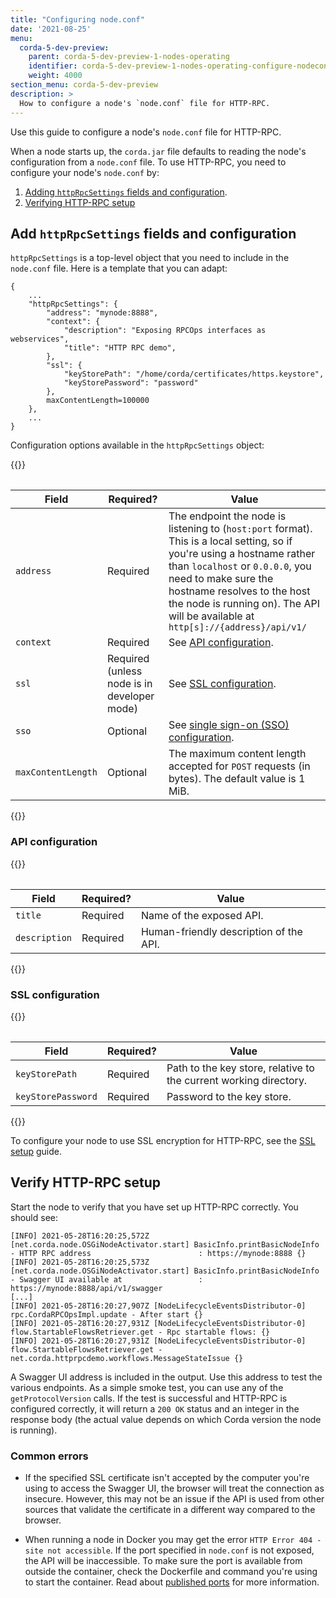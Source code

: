 ```yaml
---
title: "Configuring node.conf"
date: '2021-08-25'
menu:
  corda-5-dev-preview:
    parent: corda-5-dev-preview-1-nodes-operating
    identifier: corda-5-dev-preview-1-nodes-operating-configure-nodeconf
    weight: 4000
section_menu: corda-5-dev-preview
description: >
  How to configure a node's `node.conf` file for HTTP-RPC.
---
```


Use this guide to configure a node's `node.conf` file for HTTP-RPC.

When a node starts up, the `corda.jar` file defaults to reading the node's configuration from a `node.conf` file.
To use HTTP-RPC, you need to configure your node's `node.conf` by:

1. <a href="#add-httprpcsettings-fields-and-configuration">Adding `httpRpcSettings` fields and configuration</a>.
2. [Verifying HTTP-RPC setup](#verify-http-rpc-setup)

## Add `httpRpcSettings` fields and configuration
`httpRpcSettings` is a top-level object that you need to include in the `node.conf` file. Here is a template that you can adapt:
```
{
    ...
    "httpRpcSettings": {
        "address": "mynode:8888",
        "context": {
            "description": "Exposing RPCOps interfaces as webservices",
            "title": "HTTP RPC demo",
        },
        "ssl": {
            "keyStorePath": "/home/corda/certificates/https.keystore",
            "keyStorePassword": "password"
        },
        maxContentLength=100000
    },
    ...
}
```

Configuration options available in the `httpRpcSettings` object:

{{<table>}}

| Field     | Required? | Value |
| ------- | --------- | ----- |
| `address` | Required  | The endpoint the node is listening to (`host:port` format). This is a local setting, so if you're using a hostname rather than `localhost` or `0.0.0.0`, you need to make sure the hostname resolves to the host the node is running on). The API will be available at `http[s]://{address}/api/v1/` |
| `context` | Required  | See [API configuration](#api-configuration). |
| `ssl`     | Required (unless node is in developer mode)  | See [SSL configuration](#ssl-configuration). |
| `sso`     | Optional | See [single sign-on (SSO) configuration](../../../../../../en/platform/corda/5.0-dev-preview-1/nodes/operating/authentication/authentication.html#set-up-azure-ad-sso). |
| `maxContentLength`     | Optional | The maximum content length accepted for `POST` requests (in bytes). The default value is 1 MiB.|

{{</table>}}

### API configuration

{{<table>}}

| Field         | Required? | Value |
| ----------- | --------- | ----- |
| `title`       | Required  | Name of the exposed API. |
| `description` | Required  | Human-friendly description of the API.|

{{</table>}}


### SSL configuration

{{<table>}}

| Field              | Required? | Value |
| ---------------- | --------- | ----- |
| `keyStorePath`     | Required | Path to the key store, relative to the current working directory. |
| `keyStorePassword` | Required | Password to the key store.|

{{</table>}}

To configure your node to use SSL encryption for HTTP-RPC, see the [SSL setup](../../../../../../en/platform/corda/5.0-dev-preview-1/nodes/operating/setup-ssl-encryption.md) guide.

## Verify HTTP-RPC setup
Start the node to verify that you have set up HTTP-RPC correctly. You should see:

```
[INFO] 2021-05-28T16:20:25,572Z [net.corda.node.OSGiNodeActivator.start] BasicInfo.printBasicNodeInfo - HTTP RPC address                        : https://mynode:8888 {}
[INFO] 2021-05-28T16:20:25,573Z [net.corda.node.OSGiNodeActivator.start] BasicInfo.printBasicNodeInfo - Swagger UI available at                 : https://mynode:8888/api/v1/swagger
[...]
[INFO] 2021-05-28T16:20:27,907Z [NodeLifecycleEventsDistributor-0] rpc.CordaRPCOpsImpl.update - After start {}
[INFO] 2021-05-28T16:20:27,931Z [NodeLifecycleEventsDistributor-0] flow.StartableFlowsRetriever.get - Rpc startable flows: {}
[INFO] 2021-05-28T16:20:27,931Z [NodeLifecycleEventsDistributor-0] flow.StartableFlowsRetriever.get - net.corda.httprpcdemo.workflows.MessageStateIssue {}
```

A Swagger UI address is included in the output. Use this address to test the various endpoints. As a simple smoke test, you can use any of the `getProtocolVersion` calls. If the test is successful and HTTP-RPC is configured correctly, it will return a `200 OK` status and an integer in the response body (the actual value depends on which Corda version the node is running).

### Common errors

* If the specified SSL certificate isn't accepted by the computer you're using to access the Swagger UI, the browser will treat the connection as insecure. However, this may not be an issue if the API is used from other sources that validate the certificate in a different way compared to the browser.

* When running a node in Docker you may get the error `HTTP Error 404 - site not accessible`. If the port specified in `node.conf` is not exposed, the API will be inaccessible. To make sure the port is available from outside the container, check the Dockerfile and command you're using to start the container. Read about [published ports](https://docs.docker.com/config/containers/container-networking/#published-ports) for more information.
